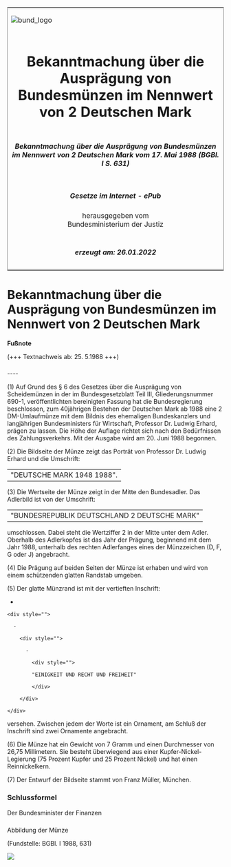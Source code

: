 <span id="DECKBLATT.html"></span>

<table border="0" frame="border" width="100%">

<tr valign="top">

<td align="left">

![bund\_logo](BfJ_2021_Web_de_de.gif)

</td>

<td align="right">

 

</td>

</tr>

<tr align="center" valign="middle">

<td colspan="2">

# Bekanntmachung über die Ausprägung von Bundesmünzen im Nennwert von 2 Deutschen Mark

</td>

</tr>

<tr align="center" valign="middle">

<td colspan="2">

##### Bekanntmachung über die Ausprägung von Bundesmünzen im Nennwert von 2 Deutschen Mark vom 17. Mai 1988 (BGBl. I S. 631)

</td>

</tr>

<tr align="center" valign="middle">

<td colspan="2">

  
  

##### Gesetze im Internet - ePub  
  
herausgegeben vom  
Bundesministerium der Justiz

</td>

</tr>

<tr align="center" valign="bottom">

<td colspan="2">

  
  

##### erzeugt am: 26.01.2022

</td>

</tr>

</table>

<span id="BJNR006310988.html"></span>

# Bekanntmachung über die Ausprägung von Bundesmünzen im Nennwert von 2 Deutschen Mark

<div>

  
**Fußnote**

<div class="jnhtml">

<div>

<div class="jurAbsatz">

(+++ Textnachweis ab: 25. 5.1988 +++)

</div>

</div>

</div>

</div>

<span id="BJNR006310988BJNE000100325.html"></span>

###   
\----

<div>

<div class="jnhtml">

<div>

<div class="jurAbsatz">

(1) Auf Grund des § 6 des Gesetzes über die Ausprägung von Scheidemünzen
in der im Bundesgesetzblatt Teil III, Gliederungsnummer 690-1,
veröffentlichten bereinigten Fassung hat die Bundesregierung
beschlossen, zum 40jährigen Bestehen der Deutschen Mark ab 1988 eine 2
DM-Umlaufmünze mit dem Bildnis des ehemaligen Bundeskanzlers und
langjährigen Bundesministers für Wirtschaft, Professor Dr. Ludwig
Erhard, prägen zu lassen. Die Höhe der Auflage richtet sich nach den
Bedürfnissen des Zahlungsverkehrs. Mit der Ausgabe wird am 20. Juni
1988 begonnen.

</div>

<div class="jurAbsatz">

(2) Die Bildseite der Münze zeigt das Porträt von Professor Dr. Ludwig
Erhard und die Umschrift:  

|                            |
| :------------------------- |
| "DEUTSCHE MARK 1948 1988". |

</div>

<div class="jurAbsatz">

(3) Die Wertseite der Münze zeigt in der Mitte den Bundesadler. Das
Adlerbild ist von der Umschrift:  

|                                              |
| :------------------------------------------- |
| "BUNDESREPUBLIK DEUTSCHLAND 2 DEUTSCHE MARK" |

  
umschlossen. Dabei steht die Wertziffer 2 in der Mitte unter dem Adler.
Oberhalb des Adlerkopfes ist das Jahr der Prägung, beginnend mit dem
Jahr 1988, unterhalb des rechten Adlerfanges eines der Münzzeichen (D,
F, G oder J) angebracht.

</div>

<div class="jurAbsatz">

(4) Die Prägung auf beiden Seiten der Münze ist erhaben und wird von
einem schützenden glatten Randstab umgeben.

</div>

<div class="jurAbsatz">

(5) Der glatte Münzrand ist mit der vertieften Inschrift:

  - 
    
    <div style="">
    
      - 
        
        <div style="">
        
          - 
            
            <div style="">
            
            "EINIGKEIT UND RECHT UND FREIHEIT"
            
            </div>
        
        </div>
    
    </div>

versehen. Zwischen jedem der Worte ist ein Ornament, am Schluß der
Inschrift sind zwei Ornamente angebracht.

</div>

<div class="jurAbsatz">

(6) Die Münze hat ein Gewicht von 7 Gramm und einen Durchmesser von
26,75 Millimetern. Sie besteht überwiegend aus einer
Kupfer-Nickel-Legierung (75 Prozent Kupfer und 25 Prozent Nickel) und
hat einen Reinnickelkern.

</div>

<div class="jurAbsatz">

(7) Der Entwurf der Bildseite stammt von Franz Müller, München.

</div>

</div>

</div>

</div>

<span id="BJNR006310988BJNE000900325.html"></span>

### Schlussformel  

<div>

<div class="jnhtml">

<div>

<div class="jurAbsatz">

Der Bundesminister der Finanzen

</div>

</div>

</div>

</div>

<span id="BJNR006310988BJNE000200325.html"></span>

###   
Abbildung der Münze

<div>

<div class="jnhtml">

<div>

<div class="jurAbsatz">

<div class="kommentar_Fundstelle">

  
(Fundstelle: BGBl. I 1988, 631)

</div>

  
  
![](bgbl1_1988_j0631_0010.jpeg)  
  

</div>

</div>

</div>

</div>
